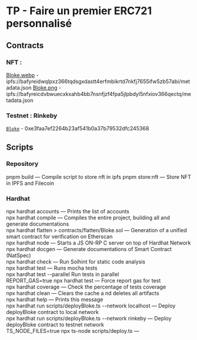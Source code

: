 # TP - Faire un premier ERC721 personnalisé

## Contracts 

### NFT : 
[Bloke.webp](https://ipfs.io/ipfs/bafyreidwqlpxz366tqdsgxdastt4erfmbikrtd7nkfj7655ifw5zb57abi/metadata.json) - ipfs://bafyreidwqlpxz366tqdsgxdastt4erfmbikrtd7nkfj7655ifw5zb57abi/metadata.json
[Bloke.png](https://ipfs.io/ipfs/bafyreicdvbwuecxkxahb4bb7nsnfjzf4fpa5jlpbdyl5nfxiov366qectq/metadata.json) - ipfs://bafyreicdvbwuecxkxahb4bb7nsnfjzf4fpa5jlpbdyl5nfxiov366qectq/metadata.json

### Testnet : Rinkeby
[`Bloke`](https://rinkeby.etherscan.io/address/0xe3faa7ef2264b23af541b0a37b79532dfc245368) - 0xe3faa7ef2264b23af541b0a37b79532dfc245368  <br>


## Scripts

### Repository
pnpm build — Compile script to store nft in ipfs
pnpm store:nft — Store NFT in IPFS and Filecoin  

### Hardhat
npx hardhat accounts — Prints the list of accounts<br>
npx hardhat compile — Compiles the entire project, building all and generate documentations<br>
npx hardhat flatten > contracts/flatten/Bloke.sol — Generation of a unified smart contract for verification on Etherscan<br>
npx hardhat node — Starts a JS ON-RP C server on top of Hardhat Network<br>
npx hardhat docgen — Generate documentations of Smart Contract (NatSpec)<br>
npx hardhat check — Run Solhint for static code analysis<br>
npx hardhat test — Runs mocha tests<br>
npx hardhat test --parallel Run tests in parallel<br>
REPORT_GAS=true npx hardhat test — Force report gas for test<br>
npx hardhat coverage — Check the percentage of tests coverage<br>
npx hardhat clean — Clears the cache a nd deletes all artifacts<br>
npx hardhat help — Prints this message<br>
npx hardhat run scripts/deployBloke.ts --network localhost — Deploy deployBloke contract to local network<br>
npx hardhat run scripts/deployBloke.ts --network rinkeby — Deploy deployBloke contract to testnet network<br>
TS_NODE_FILES=true npx ts-node scripts/deploy.ts —
